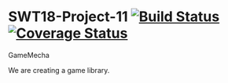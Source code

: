# SWT18-Project-11 [![Build Status](https://travis-ci.org/hpi-swa-teaching/GameMecha.svg?branch=developer)](https://travis-ci.org/hpi-swa-teaching/GameMecha) [![Coverage Status](https://coveralls.io/repos/github/hpi-swa-teaching/GameMecha/badge.svg?branch=developer)](https://coveralls.io/github/hpi-swa-teaching/GameMecha?branch=developer)
GameMecha

We are creating a game library.
